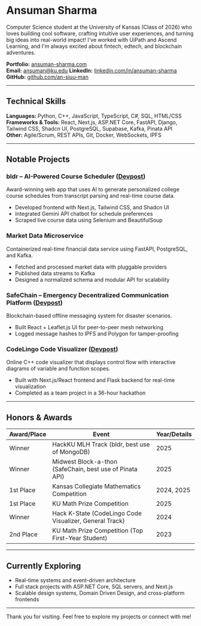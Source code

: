 # Ansuman Sharma

Computer Science student at the University of Kansas (Class of 2026) who loves building cool software, crafting intuitive user experiences, and turning big ideas into real-world impact! I've worked with UiPath and Ascend Learning, and I'm always excited about fintech, edtech, and blockchain adventures.

**Portfolio:** [ansuman-sharma.com](https://ansuman-sharma.com)  
**Email:** ansuman@ku.edu
**LinkedIn:** [linkedin.com/in/ansuman-sharma](https://linkedin.com/in/ansuman-sharma)  
**GitHub:** [github.com/an-siuu-man](https://github.com/an-siuu-man)

---

## Technical Skills

**Languages:** Python, C++, JavaScript, TypeScript, C#, SQL, HTML/CSS  
**Frameworks & Tools:** React, Next.js, ASP.NET Core, FastAPI, Django, Tailwind CSS, Shadcn UI, PostgreSQL, Supabase, Kafka, Pinata API  
**Other:** Agile/Scrum, REST APIs, Git, Docker, WebSockets, IPFS

---

## Notable Projects

### bldr – AI-Powered Course Scheduler ([Devpost](https://devpost.com/software/bldr))
Award-winning web app that uses AI to generate personalized college course schedules from transcript parsing and real-time course data.
- Developed frontend with Next.js, Tailwind CSS, and Shadcn UI
- Integrated Gemini API chatbot for schedule preferences
- Scraped live course data using Selenium and BeautifulSoup

### Market Data Microservice
Containerized real-time financial data service using FastAPI, PostgreSQL, and Kafka.
- Fetched and processed market data with pluggable providers
- Published data streams to Kafka
- Designed a normalized schema and modular API for scalability

### SafeChain – Emergency Decentralized Communication Platform ([Devpost](https://devpost.com/software/safe-chain-3zi5m6))
Blockchain-based offline messaging system for disaster scenarios.
- Built React + Leaflet.js UI for peer-to-peer mesh networking
- Logged message hashes to IPFS and Polygon for tamper-proofing

### CodeLingo Code Visualizer ([Devpost](https://devpost.com/software/codelingo-lg9a4q))
Online C++ code visualizer that displays control flow with interactive diagrams of variable and function scopes.
- Built with Next.js/React frontend and Flask backend for real-time visualization
- Completed as a team project in a 36-hour hackathon

---

## Honors & Awards

| Award/Place | Event | Year/Details |
|-------------|-------|--------------|
| Winner | HackKU MLH Track (bldr, best use of MongoDB) | 2025 |
| Winner | Midwest Block-a-thon (SafeChain, best use of Pinata API) | 2025 |
| 1st Place | Kansas Collegiate Mathematics Competition | 2024, 2025 |
| 1st Place | KU Math Prize Competition | 2025 |
| Winner | Hack K-State (CodeLingo Code Visualizer, General Track) | 2024 |
| 2nd Place | KU Math Prize Competition (Top First-Year Student) | 2023 |

---

## Currently Exploring
- Real-time systems and event-driven architecture
- Full stack projects with ASP.NET Core, SQL servers, and Next.js
- Scalable design systems, Domain Driven Design, and cross-platform frontends

---

Thank you for visiting. Feel free to explore my projects or connect with me!
